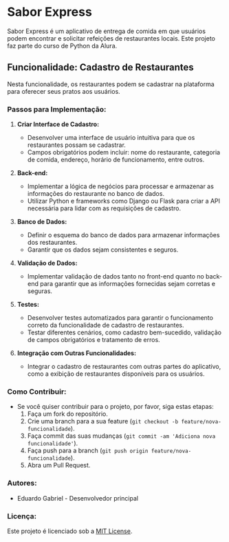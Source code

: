 # Sabor Express

Sabor Express é um aplicativo de entrega de comida em que usuários podem encontrar e solicitar refeições de restaurantes locais. Este projeto faz parte do curso de Python da Alura.

## Funcionalidade: Cadastro de Restaurantes

Nesta funcionalidade, os restaurantes podem se cadastrar na plataforma para oferecer seus pratos aos usuários.

### Passos para Implementação:

1. **Criar Interface de Cadastro:**
   - Desenvolver uma interface de usuário intuitiva para que os restaurantes possam se cadastrar.
   - Campos obrigatórios podem incluir: nome do restaurante, categoria de comida, endereço, horário de funcionamento, entre outros.
   
2. **Back-end:**
   - Implementar a lógica de negócios para processar e armazenar as informações do restaurante no banco de dados.
   - Utilizar Python e frameworks como Django ou Flask para criar a API necessária para lidar com as requisições de cadastro.

3. **Banco de Dados:**
   - Definir o esquema do banco de dados para armazenar informações dos restaurantes.
   - Garantir que os dados sejam consistentes e seguros.

4. **Validação de Dados:**
   - Implementar validação de dados tanto no front-end quanto no back-end para garantir que as informações fornecidas sejam corretas e seguras.

5. **Testes:**
   - Desenvolver testes automatizados para garantir o funcionamento correto da funcionalidade de cadastro de restaurantes.
   - Testar diferentes cenários, como cadastro bem-sucedido, validação de campos obrigatórios e tratamento de erros.

6. **Integração com Outras Funcionalidades:**
   - Integrar o cadastro de restaurantes com outras partes do aplicativo, como a exibição de restaurantes disponíveis para os usuários.

### Como Contribuir:

- Se você quiser contribuir para o projeto, por favor, siga estas etapas:
  1. Faça um fork do repositório.
  2. Crie uma branch para a sua feature (`git checkout -b feature/nova-funcionalidade`).
  3. Faça commit das suas mudanças (`git commit -am 'Adiciona nova funcionalidade'`).
  4. Faça push para a branch (`git push origin feature/nova-funcionalidade`).
  5. Abra um Pull Request.

### Autores:

- Eduardo Gabriel - Desenvolvedor principal

### Licença:

Este projeto é licenciado sob a [MIT License](https://opensource.org/licenses/MIT).
